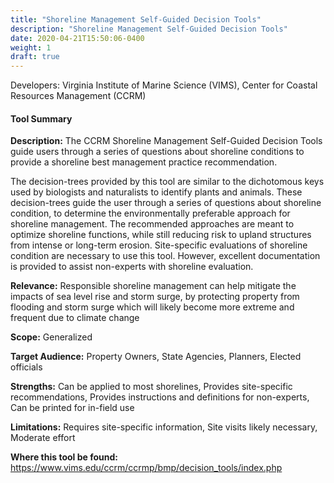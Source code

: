 ```yaml
---
title: "Shoreline Management Self-Guided Decision Tools"
description: "Shoreline Management Self-Guided Decision Tools"
date: 2020-04-21T15:50:06-0400
weight: 1
draft: true
---
```

Developers: Virginia Institute of Marine Science (VIMS), Center for Coastal Resources Management (CCRM)

#### Tool Summary
**Description:** The CCRM Shoreline Management Self-Guided Decision Tools guide users through a series of questions about shoreline conditions to provide a shoreline best management practice recommendation. 

The decision-trees provided by this tool are similar to the dichotomous keys used by biologists and naturalists to identify plants and animals. These decision-trees guide the user through a series of questions about shoreline condition, to determine the environmentally preferable approach for shoreline management. The recommended approaches are meant to optimize shoreline functions, while still reducing risk to upland structures from intense or long-term erosion. Site-specific evaluations of shoreline condition are necessary to use this tool. However, excellent documentation is provided to assist non-experts with shoreline evaluation.

**Relevance:** Responsible shoreline management can help mitigate the impacts of sea level rise and storm surge, by protecting property from flooding and storm surge which will likely become more extreme and frequent due to climate change

**Scope:** Generalized

**Target Audience:** Property Owners, State Agencies, Planners, Elected officials

**Strengths:** Can be applied to most shorelines, Provides site-specific recommendations, Provides instructions and definitions for non-experts, Can be printed for in-field use

**Limitations:** Requires site-specific information, Site visits likely necessary, Moderate effort

**Where this tool be found:** https://www.vims.edu/ccrm/ccrmp/bmp/decision_tools/index.php
